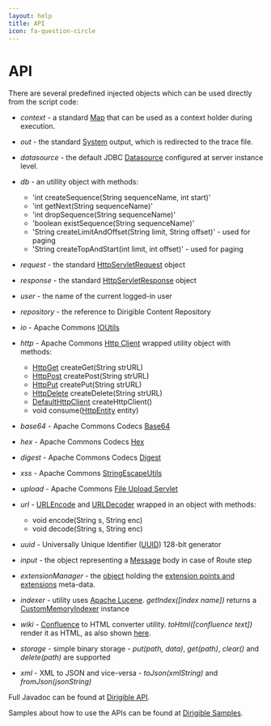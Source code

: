 ```yaml
---
layout: help
title: API
icon: fa-question-circle
---
```


API
===

There are several predefined injected objects which can be used directly from the script code:

* *context* - a standard [Map](http://docs.oracle.com/javase/6/docs/api/java/util/Map.html) that can be used as a context holder during execution.

* *out* - the standard [System](http://docs.oracle.com/javase/7/docs/api/java/lang/System.html) output, which is redirected to the trace file.

* *datasource* - the default JDBC [Datasource](http://docs.oracle.com/javase/7/docs/api/javax/sql/DataSource.html) configured at server instance level.

* *db* - an utillity object with methods:
	* 'int createSequence(String sequenceName, int start)'
	* 'int getNext(String sequenceName)'
	* 'int dropSequence(String sequenceName)'
	* 'boolean existSequence(String sequenceName)'
	* 'String createLimitAndOffset(String limit, String offset)' - used for paging
	* 'String createTopAndStart(int limit, int offset)' - used for paging

* *request* - the standard [HttpServletRequest](http://docs.oracle.com/javaee/6/api/javax/servlet/http/HttpServletRequest.html) object

* *response* - the standard [HttpServletResponse](http://docs.oracle.com/javaee/6/api/javax/servlet/http/HttpServletResponse.html) object

* *user* - the name of the current logged-in user

* *repository* - the reference to Dirigible Content Repository

* *io* - Apache Commons [IOUtils](http://commons.apache.org/proper/commons-io/apidocs/org/apache/commons/io/IOUtils.html)

* *http* - Apache Commons [Http Client](http://hc.apache.org/httpcomponents-client-ga/httpclient/apidocs/overview-tree.html) wrapped utility object with methods:
	* [HttpGet](http://hc.apache.org/httpcomponents-client-ga/httpclient/apidocs/org/apache/http/client/methods/HttpGet.html) createGet(String strURL)
	* [HttpPost](http://hc.apache.org/httpcomponents-client-ga/httpclient/apidocs/org/apache/http/client/methods/HttpPost.html) createPost(String strURL)
	* [HttpPut](http://hc.apache.org/httpcomponents-client-ga/httpclient/apidocs/org/apache/http/client/methods/HttpPut.html) createPut(String strURL)
	* [HttpDelete](http://hc.apache.org/httpcomponents-client-ga/httpclient/apidocs/org/apache/http/client/methods/HttpDelete.html) createDelete(String strURL)
	* [DefaultHttpClient](http://hc.apache.org/httpcomponents-client-ga/httpclient/apidocs/org/apache/http/impl/client/DefaultHttpClient.html) createHttpClient()
	* void consume([HttpEntity](http://hc.apache.org/httpcomponents-core-4.2.x/httpcore/apidocs/org/apache/http/HttpEntity.html) entity)

* *base64* - Apache Commons Codecs [Base64](http://commons.apache.org/proper/commons-codec/apidocs/org/apache/commons/codec/binary/Base64.html)
* *hex* - Apache Commons Codecs [Hex](http://commons.apache.org/proper/commons-codec/apidocs/org/apache/commons/codec/binary/Hex.html)
* *digest* - Apache Commons Codecs [Digest](http://commons.apache.org/proper/commons-codec/apidocs/org/apache/commons/codec/digest/DigestUtils.html)
* *xss* - Apache Commons [StringEscapeUtils](http://commons.apache.org/proper/commons-lang/javadocs/api-3.1/org/apache/commons/lang3/StringEscapeUtils.html)

* *upload* - Apache Commons [File Upload Servlet](http://commons.apache.org/proper/commons-fileupload/apidocs/org/apache/commons/fileupload/servlet/ServletFileUpload.html)

* *url* - [URLEncode](http://docs.oracle.com/javase/6/docs/api/java/net/URLEncoder.html) and [URLDecoder](http://docs.oracle.com/javase/6/docs/api/java/net/URLDecoder.html) wrapped in an object with methods:
	* void encode(String s, String enc)  
	* void decode(String s, String enc)

* *uuid* - Universally Unique Identifier ([UUID](http://docs.oracle.com/javase/6/docs/api/java/util/UUID.html)) 128-bit generator

* *input* - the object representing a [Message](http://camel.apache.org/maven/current/camel-core/apidocs/org/apache/camel/Message.html) body in case of Route step

* *extensionManager* - the [object](http://www.dirigible.io/apidocs/com/sap/dirigible/repository/ext/extensions/ExtensionManager.html) holding the [extension points and extensions](extension_definitions.html) meta-data.

* *indexer* - utility uses [Apache Lucene](http://lucene.apache.org/). *getIndex([index name])* returns a [CustomMemoryIndexer](http://www.dirigible.io/apidocs/com/sap/dirigible/repository/ext/lucene/CustomMemoryIndexer.html) instance

* *wiki* - [Confluence](https://confluence.atlassian.com/display/DOC/Confluence+Wiki+Markup) to HTML converter utility. *toHtml([confluence text])* render it as HTML, as also shown [here](../samples/confluence_to_html.html).

* *storage* - simple binary storage - *put(path, data)*, *get(path)*, *clear()* and *delete(path)* are supported

* *xml* - XML to JSON and vice-versa - *toJson(xmlString)* and *fromJson(jsonString)*

Full Javadoc can be found at [Dirigible API](http://www.dirigible.io/apidocs).

Samples about how to use the APIs can be found at [Dirigible Samples](http://samples.dirigible.io).
